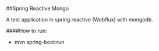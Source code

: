 ##Spring Reactive Mongo

A test application in spring reactive (Webflux) with mongodb.

####How to run:

- mvn spring-boot:run
